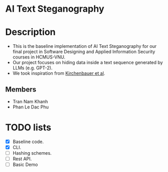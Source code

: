 # AI Text Steganography
# Description
- This is the baseline implementation of AI Text Steganography for our final project in Software Designing and Applied Information Security courses in HCMUS-VNU.
- Our project focuses on hiding data inside a text sequence generated by LLMs (e.g. GPT-2).
- We took inspiration from [Kirchenbauer et al](https://arxiv.org/abs/2301.10226).
## Members
- Tran Nam Khanh
- Phan Le Dac Phu
# TODO lists
- [x] Baseline code.
- [x] CLI.
- [ ] Hashing schemes.
- [ ] Rest API.
- [ ] Basic Demo
